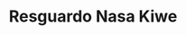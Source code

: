 ---
title: Resguardo Nasa Kiwe
nombre_comunidad: Resguardo Nasa Kiwe
municipio: Santander de Quilichao
departamento: Cauca
descripcion: >-
  Comunidad indígena Nasa, ubicada en 3 veredas del municipio de Santander de
  Quilichao: Quita Pereza, Nuevo México y Jaguito, están constituidos como
  resguardo desde el año 2012, la propiedad de la tierra esta formalizada a
  partir de una titulación colectiva.  El plan de vida Yu´Lucx fue construido en
  conjunto con los resguardos de Canoas y Munchique.
num_personas: 1200
num_familias: 287
min_distancia_casco_urbano: 15
km_distancia_casco_urbano: 3
vias_acceso: Vía terciaria en muy buen estado
infraestructura_comunitaria:
  - Casa comunal
  - ' Cancha de futbol'
  - Caseta
notas_infraestructura_comunitaria: null
liderazgo_comunidad:
  - >-
    El cabildo mayor está conformado por 4 autoridades mayores (Ne’hwe’sx)

    y coordinadores por cada tejido (mujer - jóven - comunicaciones - política
    en salud)
  - |-

    Consejo Consultivo de mujeres
inclusion_diversidad_genero: null
comentarios_conectividad: null
punto_SOLE: null
comentarios_punto_SOLE: []
ppales_actividades_economicas_vocacion_productiva:
  - >-
    agricultura (autoconsumo y comercialización hortalizas - citricos y especies
    menores)
  - |2-
     
    Porcinos y ganadería en pie
  - ' piscicola (Tilapia Roja -  Mojarra)'
  - ' Producción de Estevia (Asociación de Productores de Stevia) '
comentarios_ppales_actividades_economicas_vocacion_productiva: null
comunidad_sostenible_uso_suelo: null
org_con_proyeccion: []
servicios_publicos_comunidades_focalizadas:
  - Energía eléctrica - Compañía Eléctrica de Occidente
  - ' Acueducto comunitario (sin concesión de agua)'
comunidades_focalizadas_educacion_infraestructura_educativa:
  - >-
    Institución Educativa Agropecuaria Las Aves - Centro Docente Rural Mixto
    Nasa Kiwe Tck Kshaw: 400 estudiantes
comunidades_focalizadas_practicas_organizativas: []
conectividad_minima: Bueno
iniciativas_priorizadas: []
org_focalizada: []
riesgo: null
otros_programas_USAID: []
alianzas_colaboradores: []
posibilidad_iniciativas_conjuntas_aliados_2: []
actividades_ocio:
  - Sek buy
  - ' Saakhelu y Cxapuc'
  - ' refrescamiento de bastones'
  - refrescamiento de las semillas
  - ' apagada del fogón'
medios_comunicacion_narrativas_locales: []
num_visitas_realizadas: null
num_diagnosticos_rurales_participativos_realizados: null
infraestructura_salud_atencion_psicosocial: []
notas_infraestructura_salud_atencion_psicosocial: >-
  En apoyo del programa WLH la institución QUILISALUD E.S.E. UNIDAD DE ATENCION
  EN SALUD ANTONIO NARIÑO presta el servicio de psicología, fonoaudiología,
  fisioterapia y terapia ocupacional de manera presencia en la cabecera
  municipal de Santander de Quilichao. También se habilitó servicio de
  telemedicina en el ESE HOSPITAL FRANCISCO DE PAULA SANTANDER para psiquiatria.
  Y esa institución tiene todos los otros servicios de manera presencial
  (psicología, fonoaudiología, fisioterapia y terapia ocupacional)
num_visitas_predio: null
grafica_ubicacion_geografica: /charts/municipios/santander-de-quilichao/ubicacion_geografica.html
url: /reportes/resguardo-nasa-kiwe
layout: comunidad
download_file: /reportes/resguardo-nasa-kiwe.pdf

---